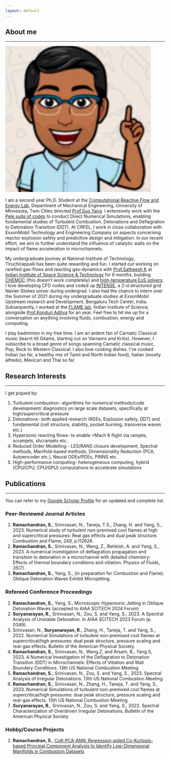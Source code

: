 ```yaml
---
layout: default
---
```


## About me 
---
<img class="profile-picture" src="profile.jpg">

I am a second year Ph.D. Student at the [Computational Reactive Flow and Energy Lab](https://crfel.umn.edu/), Department of Mechanical Engineering, University of Minnesota, Twin Cities directed [Prof.Suo Yang](https://cse.umn.edu/me/suo-yang). I extensively work with the [Pele suite of codes](https://amrex-combustion.github.io/) to conduct Direct Numerical Simulations, enabling fundamental studies of Turbulent Combustion, Detonations and Deflagration to Detonation Transition (DDT). At CRFEL, I work in close collaboration with ExxonMobil Technology and Engineering Company on aspects concerning reactor explosion safety and predicitive design and mitigation. In our recent effort, we aim to further understand the influence of catalytic walls on the impact of flame acceleration in microchannels. 

My undergraduate journey at National Institute of Technology, Tiruchirappalli has been quite rewarding and fun. I started out working on rarefied gas-flows and reacting gas-dynamics with [Prof.Satheesh K](https://www.iist.ac.in/aerospace/satheeshk) at [Indian Institute of Space Science & Technology](https://www.iist.ac.in/aboutus/institute) for 6 months, building [CHEMOC](https://github.com/RSuryaNarayan/CHEMOC) (this doesn't work completely) and [high-temperature EoS solvers](https://github.com/RSuryaNarayan/High-Temperature-Gas-Dynamics). I love developing CFD codes and coded up [INTENSE](https://github.com/RSuryaNarayan/INT--E--NSE), a 2-d structured grid Navier-Stokes solver during undergrad. I also had the chance to intern over the Summer of 2021 during my undergraduate studies at ExxonMobil Upstream research and Development, Bengaluru Tech Center, India. Subsequently, I worked at the [FLAME lab](http://cds.iisc.ac.in/faculty/konduriadi/), Indian Institute of Science, alongside [Prof.Konduri Aditya](https://cds.iisc.ac.in/people/faculty/name/konduri-aditya/) for an year. Feel free to hit me up for a conversation on anything involving fluids, combustion, energy and computing. 

I play badminton in my free time. I am an ardent fan of Carnatic Classical music (learnt till Gitams, starting out on Varnams and Kritis). However, I subscribe to a broad genre of songs spanning Carnatic classical music, Pop, Rock to Western Classical. I also love cooking dishes. I've cooked Indian (so far, a healthy mix of Tamil and North Indian food), Italian (mostly alfredo), Mexican and Thai so far.  

## Research Interests
---
I get piqued by:
1. Turbulent combustion- algorithms for numerical methods/code development/ diagnostics on large scale datasets, specifically at high/supercritical pressure
2. Detonations- both applied research (RDEs, Explosion safety, DDT) and fundamental (cell structure, stability, pocket burning, transverse waves etc.)
3. Hypersonic reacting flows- to enable >Mach 6 flight via ramjets, scramjets, shcramjets etc..
4. Reduced Order Modelling - LES/RANS closure development, Spectral methods, Manifold-based methods, Dimensionality Reduction (PCA, Autoencoder etc.), Neural ODEs/PDEs, PINNS etc.
5. High-performance computing- heterogeneous computing, hybrid (CPU/CPU, CPU/GPU) computations to accelerate simulations

## Publications
---
You can refer to my [Google Scholar Profile](https://scholar.google.com/citations?user=7sn3bjwAAAAJ&hl=en) for an updated and complete list. 
### Peer-Reviewed Journal Articles
1. **Ramachandran, S.**, Srinivasan, N., Taneja, T.S., Zhang, H. and Yang, S., 2023. Numerical study of turbulent non-premixed cool flames at high and supercritical pressures: Real gas effects and dual peak structure. Combustion and Flame, 249, p.112626.
2. **Ramachandran, S.**, Srinivasan, N., Wang, Z., Behkish, A. and Yang, S., 2023. A numerical investigation of deflagration propagation and transition to detonation in a microchannel with detailed chemistry: Effects of thermal boundary conditions and vitiation. Physics of Fluids, 35(7).
3. **Ramachandran, S.**, Yang, S., (in preparation for Combustion and Flame). Oblique Detonation Waves Exhibit Microjetting.

### Refereed Conference Proceedings
1. **Ramachandran, S.**, Yang, S., Microscopic Hypersonic Jetting in Oblique Detonation Waves (accepted to AIAA SCITECH 2024 Forum)
2. **Suryanarayan, R.**, Srinivasan, N., Zou, S. and Yang, S., 2023. A Spectral Analysis of Unstable Detonation. In AIAA SCITECH 2023 Forum (p. 0349).
3. Srinivasan, N., **Suryanarayan, R.**, Zhang, H., Taneja, T. and Yang, S., 2022. Numerical Simulations of turbulent non-premixed cool flames at supercritical/high pressures: dual peak structure, pressure scaling and real-gas effects. Bulletin of the American Physical Society.
4. **Ramachandran, S.**, Srinivasan, N., Wang.Z, and Arsam, B., Yang.S, 2023. A Numerical Investigation of the Deflagration to Detonation Transition (DDT) in Microchannels: Effects of Vitiation and Wall Boundary Conditions. 13th US National Combustion Meeting
5. **Ramachandran, S.**, Srinivasan, N., Zou, S. and Yang, S., 2023. Spectral Analysis of Irregular Detonations. 13th US National Combustion Meeting
6. **Ramachandran, S.**, Srinivasan, N., Zhang, H., Taneja, T. and Yang, S., 2023. Numerical Simulations of turbulent non-premixed cool flames at supercritical/high pressures: dual peak structure, pressure scaling and real-gas effects. 13th US National Combustion Meeting
7. **Suryanarayan, R.**, Srinivasan, N., Zou, S. and Yang, S., 2022. Spectral Characterization of Overdriven Irregular Detonations. Bulletin of the American Physical Society

### Hobby/Course Projects
1. **Ramachandran, S**., [CoK-PCA-ANN: Regression-aided Co-Kurtosis-based Principal Component Analysis to Identify Low-Dimensional Manifolds in Combustion Datasets](http://dx.doi.org/10.13140/RG.2.2.19489.79207/1)
